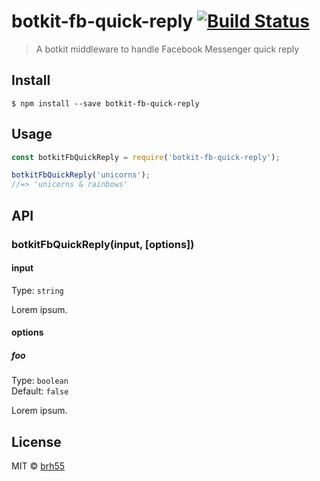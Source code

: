 # botkit-fb-quick-reply [![Build Status](https://travis-ci.org/brh55/botkit-fb-quick-reply.svg?branch=master)](https://travis-ci.org/brh55/botkit-fb-quick-reply)

> A botkit middleware to handle Facebook Messenger quick reply


## Install

```
$ npm install --save botkit-fb-quick-reply
```


## Usage

```js
const botkitFbQuickReply = require('botkit-fb-quick-reply');

botkitFbQuickReply('unicorns');
//=> 'unicorns & rainbows'
```


## API

### botkitFbQuickReply(input, [options])

#### input

Type: `string`

Lorem ipsum.

#### options

##### foo

Type: `boolean`<br>
Default: `false`

Lorem ipsum.


## License

MIT © [brh55](https://github.com/mako-ai/botkit-fb-quick-reply)
